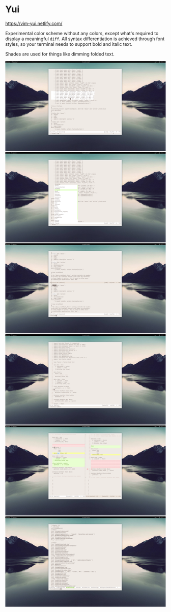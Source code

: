 # Yui

https://vim-yui.netlify.com/

Experimental color scheme without any colors, except what's required to display a meaningful `diff`.
All syntax differentiation is achieved through font styles, so your terminal needs to support bold and italic text.

Shades are used for things like dimming folded text.

![Screenshot #1](./public/yui_1.png)
![Screenshot #2](./public/yui_2.png)
![Screenshot #3](./public/yui_3.png)
![Screenshot #4](./public/yui_4.png)
![Screenshot #5](./public/yui_5.png)
![Screenshot #6](./public/yui_6.png)
